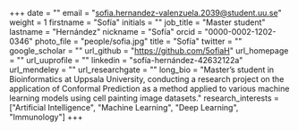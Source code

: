 +++
date = "" 
email = "sofia.hernandez-valenzuela.2039@student.uu.se" 
weight = 1 
firstname = "Sofía" 
initials = "" 
job_title = "Master student" 
lastname = "Hernández" 
nickname = "Sofía" 
orcid = "0000-0002-1202-0346" 
photo_file = "people/sofia.jpg" 
title = "Sofía" 
twitter = "" 
google_scholar = "" 
url_github = "https://github.com/5ofiaH" 
url_homepage = "" 
url_uuprofile = "" 
linkedin = "sofía-hernández-42632122a" 
url_mendeley = "" 
url_researchgate = "" 
long_bio = "Master’s student in Bioinformatics at Uppsala University, conducting a research project on the application of Conformal Prediction as a method applied to various machine learning models using cell painting image datasets." 
research_interests = ["Artificial Intelligence", "Machine Learning", "Deep Learning", "Immunology"] 
+++
